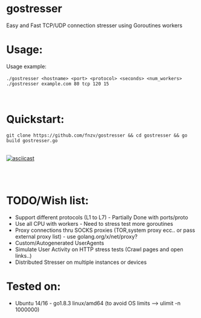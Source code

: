 # gostresser
Easy and Fast TCP/UDP connection stresser using Goroutines workers
<br>

# Usage:
Usage example:
<br> <br>
 ```./gostresser <hostname> <port> <protocol> <seconds> <num_workers>``` <br>
 ```./gostresser example.com 80 tcp 120 15```
  
  <br>
  
# Quickstart:  <br>
 ```git clone https://github.com/fnzv/gostresser && cd gostresser && go build gostresser.go```
   <br>  <br>

[![asciicast](https://asciinema.org/a/YpeuFtYDI6e4FUSsMuoDe5Yak.png)](https://asciinema.org/a/YpeuFtYDI6e4FUSsMuoDe5Yak)
  
   <br>  <br>
 # TODO/Wish list:
 - Support different protocols (L1 to L7) - Partially Done with ports/proto
 - Use all CPU with workers - Need to stress test more goroutines
 - Proxy connections thru SOCKS proxies (TOR,system proxy ecc.. or pass external proxy list) - use golang.org/x/net/proxy?
 - Custom/Autogenerated UserAgents
 - Simulate User Activity on HTTP stress tests (Crawl pages and open links..)
 - Distributed Stresser on multiple instances or devices
 
# Tested on:
- Ubuntu 14/16 - go1.8.3 linux/amd64 (to avoid OS limits --> ulimit -n 1000000)
